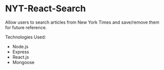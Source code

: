 # NYT-React-Search

Allow users to search articles from New York Times and save/remove them for future reference.

Technologies Used:
- Node.js
- Express
- React.js
- Mongoose
